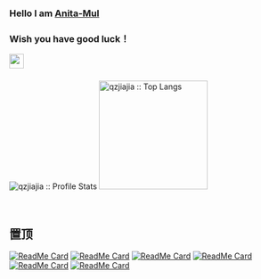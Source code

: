 ### Hello   I am [Anita-Mul](https://github.com/Anita-Mul)     
### Wish you have good luck！
<a href="https://blog.csdn.net/AnitaSun?spm=1038.2274.3001.5343">
  <img align="left" width="26px" src="https://wx3.sinaimg.cn/mw690/cd966a9aly1goelupy2pjj2013012a9t.jpg" />
</a>
<br>
<br>

<p align="left">
  <img heigth="195" src="https://github-readme-stats.vercel.app/api?username=Anita-Mul&show_icons=true&theme=synthwave" alt="qzjiajia :: Profile Stats" />
  <img height="195" src="https://github-readme-stats.vercel.app/api/top-langs/?username=Anita-Mul&langs_count=10&theme=synthwave&layout=compact" alt="qzjiajia :: Top Langs" />
</p
  


<br>
<br>

## 置顶
<p align="left">
 
[![ReadMe Card](https://github-readme-stats.vercel.app/api/pin/?username=Anita-Mul&repo=CNode&theme=radical)](https://github.com/Anita-Mul/CNode) 
[![ReadMe Card](https://github-readme-stats.vercel.app/api/pin/?username=Anita-Mul&repo=AnitaOS&theme=cobalt)](https://github.com/Anita-Mul/AnitaOS)
[![ReadMe Card](http://github-readme-stats.vercel.app/api/pin/?username=Anita-Mul&repo=HTTP-Server&theme=synthwave)](https://github.com/Anita-Mul/HTTP-Server)
[![ReadMe Card](https://github-readme-stats.vercel.app/api/pin/?username=Anita-Mul&repo=tanhuajiaoyou&theme=dracula)](https://github.com/Anita-Mul/tanhuajiaoyou)
[![ReadMe Card](https://github-readme-stats.vercel.app/api/pin/?username=Anita-Mul&repo=ChatRoom&theme=merko)](https://github.com/Anita-Mul/ChatRoom) 
[![ReadMe Card](https://github-readme-stats.vercel.app/api/pin/?username=Anita-Mul&repo=MyBlog&theme=gruvbox)](https://github.com/Anita-Mul/MyBlog)
</p>


